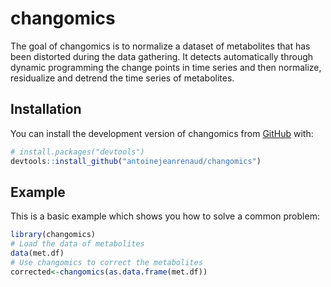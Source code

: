
# changomics

<!-- badges: start -->
<!-- badges: end -->

The goal of changomics is to normalize a dataset of metabolites that has been distorted during the 
data gathering. It detects automatically through dynamic programming the change points in time series and then normalize, residualize and detrend the time series of metabolites.

## Installation

You can install the development version of changomics from [GitHub](https://github.com/) with:

``` r
# install.packages("devtools")
devtools::install_github("antoinejeanrenaud/changomics")
```

## Example

This is a basic example which shows you how to solve a common problem:

``` r
library(changomics)
# Load the data of metabolites
data(met.df)
# Use changomics to correct the metabolites
corrected<-changomics(as.data.frame(met.df))

```

